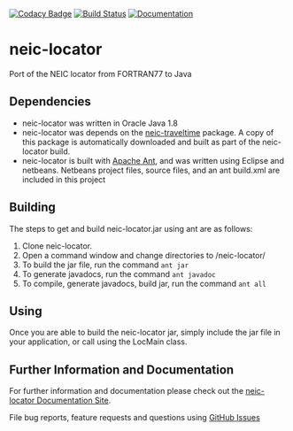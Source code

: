 [![Codacy Badge](https://api.codacy.com/project/badge/Grade/b50fddd11ce24251b546f1de9f4854e2)](https://app.codacy.com/app/jpatton-USGS/neic-locator?utm_source=github.com&utm_medium=referral&utm_content=usgs/neic-locator&utm_campaign=badger)
[![Build Status](https://travis-ci.org/usgs/neic-locator.svg?branch=master)](https://travis-ci.org/usgs/neic-locator)
[![Documentation](https://usgs.github.io/neic-locator/codedocumented.svg)](https://usgs.github.io/neic-locator/)

# neic-locator
Port of the NEIC locator from FORTRAN77 to Java

Dependencies
------
* neic-locator was written in Oracle Java 1.8
* neic-locator was depends on the [neic-traveltime](https://github.com/usgs/neic-traveltime)
package. A copy of this package is automatically downloaded and built as part of
the neic-locator build.
* neic-locator is built with [Apache Ant](http://ant.apache.org/), and was
written using Eclipse and netbeans.  Netbeans project files, source files,
and an ant build.xml are included in this project

Building
------
The steps to get and build neic-locator.jar using ant are as follows:

1. Clone neic-locator.
2. Open a command window and change directories to /neic-locator/
3. To build the jar file, run the command `ant jar`
4. To generate javadocs, run the command `ant javadoc`
5. To compile, generate javadocs, build jar, run the command `ant all`

Using
-----
Once you are able to build the neic-locator jar, simply include the jar
file in your application, or call using the LocMain class.

Further Information and Documentation
------
For further information and documentation please check out the [neic-locator Documentation Site](https://usgs.github.io/neic-locator/).

File bug reports, feature requests and questions using [GitHub Issues](https://github.com/usgs/neic-locator/issues)
